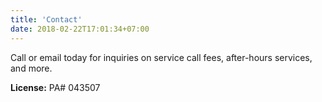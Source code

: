 ```yaml
---
title: 'Contact'
date: 2018-02-22T17:01:34+07:00
---
```


Call or email today for inquiries on service call fees, after-hours services, and more.

**License:** PA# 043507
